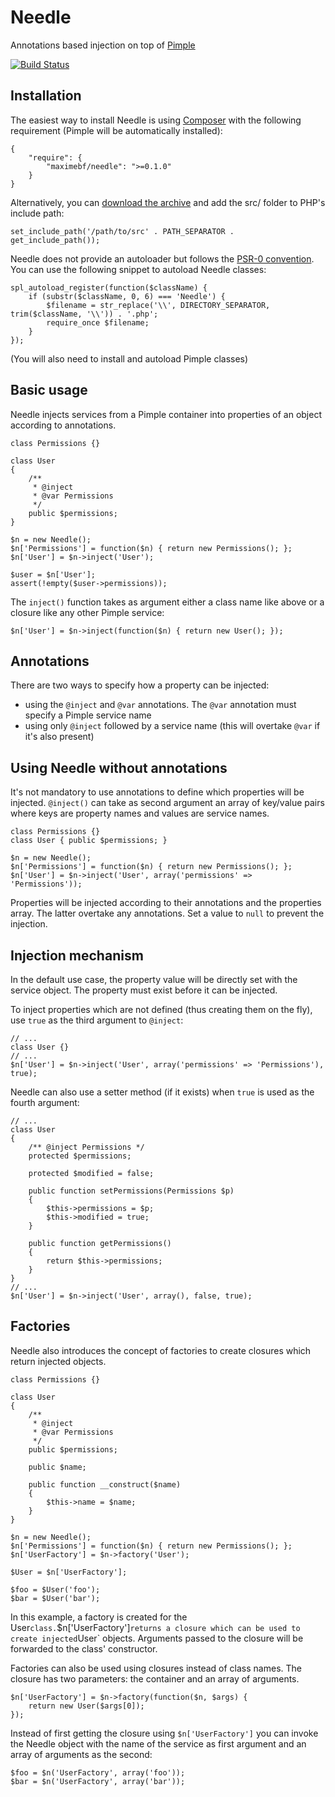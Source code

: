 
# Needle

Annotations based injection on top of [Pimple](https://github.com/fabpot/Pimple)

[![Build Status](https://secure.travis-ci.org/maximebf/needle.png)](http://travis-ci.org/maximebf/needle)

## Installation

The easiest way to install Needle is using [Composer](https://github.com/composer/composer)
with the following requirement (Pimple will be automatically installed):

    {
        "require": {
            "maximebf/needle": ">=0.1.0"
        }
    }

Alternatively, you can [download the archive](https://github.com/maximebf/needle/zipball/master) 
and add the src/ folder to PHP's include path:

    set_include_path('/path/to/src' . PATH_SEPARATOR . get_include_path());

Needle does not provide an autoloader but follows the [PSR-0 convention](https://github.com/php-fig/fig-standards/blob/master/accepted/PSR-0.md).  
You can use the following snippet to autoload Needle classes:

    spl_autoload_register(function($className) {
        if (substr($className, 0, 6) === 'Needle') {
            $filename = str_replace('\\', DIRECTORY_SEPARATOR, trim($className, '\\')) . '.php';
            require_once $filename;
        }
    });

(You will also need to install and autoload Pimple classes)

## Basic usage

Needle injects services from a Pimple container into properties of an object
according to annotations.

    class Permissions {}

    class User
    {
        /**
         * @inject
         * @var Permissions
         */
        public $permissions;
    }

    $n = new Needle();
    $n['Permissions'] = function($n) { return new Permissions(); };
    $n['User'] = $n->inject('User');

    $user = $n['User'];
    assert(!empty($user->permissions));

The `inject()` function takes as argument either a class name like above or
a closure like any other Pimple service:

    $n['User'] = $n->inject(function($n) { return new User(); });

## Annotations

There are two ways to specify how a property can be injected:

 - using the `@inject` and `@var` annotations. The `@var` annotation must
   specify a Pimple service name
 - using only `@inject` followed by a service name (this will overtake `@var`
   if it's also present)

## Using Needle without annotations

It's not mandatory to use annotations to define which properties will
be injected. `@inject()` can take as second argument an array of key/value
pairs where keys are property names and values are service names.

    class Permissions {}
    class User { public $permissions; }

    $n = new Needle();
    $n['Permissions'] = function($n) { return new Permissions(); };
    $n['User'] = $n->inject('User', array('permissions' => 'Permissions'));

Properties will be injected according to their annotations and the properties array.
The latter overtake any annotations. Set a value to `null` to prevent the injection.

## Injection mechanism

In the default use case, the property value will be directly set with the 
service object. The property must exist before it can be injected.

To inject properties which are not defined (thus creating them on the fly),
use `true` as the third argument to `@inject`:

    // ...
    class User {}
    // ...
    $n['User'] = $n->inject('User', array('permissions' => 'Permissions'), true);

Needle can also use a setter method (if it exists) when `true` is used as the
fourth argument:

    // ...
    class User
    {
        /** @inject Permissions */
        protected $permissions;

        protected $modified = false;

        public function setPermissions(Permissions $p)
        {
            $this->permissions = $p;
            $this->modified = true;
        }

        public function getPermissions()
        {
            return $this->permissions;
        }
    }
    // ...
    $n['User'] = $n->inject('User', array(), false, true);

## Factories

Needle also introduces the concept of factories to create closures which return 
injected objects.

    class Permissions {}

    class User
    {
        /**
         * @inject
         * @var Permissions
         */
        public $permissions;

        public $name;

        public function __construct($name)
        {
            $this->name = $name;
        }
    }

    $n = new Needle();
    $n['Permissions'] = function($n) { return new Permissions(); };
    $n['UserFactory'] = $n->factory('User');

    $User = $n['UserFactory'];

    $foo = $User('foo');
    $bar = $User('bar');

In this example, a factory is created for the ̀User` class.
`$n['UserFactory']` returns a closure which can be used to create
injected `User` objects. Arguments passed to the closure will be forwarded
to the class' constructor.

Factories can also be used using closures instead of class names. The closure
has two parameters: the container and an array of arguments.

    $n['UserFactory'] = $n->factory(function($n, $args) {
        return new User($args[0]);
    });

Instead of first getting the closure using `$n['UserFactory']` you can
invoke the Needle object with the name of the service as first argument
and an array of arguments as the second:

    $foo = $n('UserFactory', array('foo'));
    $bar = $n('UserFactory', array('bar'));
